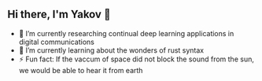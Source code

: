 ## Hi there, I'm Yakov 👋

- 🔭 I’m currently researching continual deep learning applications in digital communications
- 🌱 I’m currently learning about the wonders of rust syntax
- ⚡ Fun fact: If the vaccum of space did not block the sound from the sun, we would be able to hear it from earth

